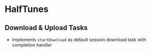 # HalfTunes

##  Download & Upload Tasks
* Implements `startDownload` as default session download task with completion handler

